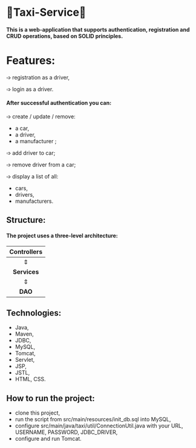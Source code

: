 # 🚖Taxi-Service🚖
#### This is a web-application that supports authentication, registration and CRUD operations, based on SOLID principles.
# Features:
➩ registration as a driver,

➩ login as a driver.

#### After successful authentication you can:
➩  create / update / remove:
* a car,
* a driver,
* a manufacturer ;

➩ add driver to car;

➩ remove driver from a car;

➩ display a list of all:
* cars,
* drivers,
* manufacturers.
## Structure:
#### The project uses a three-level architecture:

| **Controllers**  |
|:----------------:|
|        ⇕         |
|   **Services**   |
|        ⇕         |
|     **DAO**      |
## Technologies:
* Java,
* Maven,
* JDBC,
* MySQL,
* Tomcat,
* Servlet,
* JSP,
* JSTL,
* HTML, CSS.
## How to run the project:
* clone this project,
* run the script from src/main/resources/init_db.sql into MySQL,
* configure src/main/java/taxi/util/ConnectionUtil.java with your URL, USERNAME, PASSWORD, JDBC_DRIVER,
* configure and run Tomcat.


